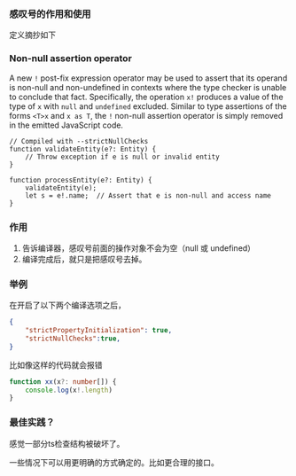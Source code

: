 ### 感叹号的作用和使用

定义摘抄如下

### Non-null assertion operator

A new `!` post-fix expression operator may be used to assert that its operand is non-null and non-undefined in contexts where the type checker is unable to conclude that fact. Specifically, the operation `x!` produces a value of the type of `x` with `null` and `undefined` excluded. Similar to type assertions of the forms `<T>x` and `x as T`, the `!` non-null assertion operator is simply removed in the emitted JavaScript code.

```
// Compiled with --strictNullChecks
function validateEntity(e?: Entity) {
    // Throw exception if e is null or invalid entity
}

function processEntity(e?: Entity) {
    validateEntity(e);
    let s = e!.name;  // Assert that e is non-null and access name
}
```

### 

### 作用

1. 告诉编译器，感叹号前面的操作对象不会为空（null 或 undefined）
2. 编译完成后，就只是把感叹号去掉。



### 举例

在开启了以下两个编译选项之后，

```json
{
	"strictPropertyInitialization": true,
    "strictNullChecks":true,
}
```

比如像这样的代码就会报错

```typescript
function xx(x?: number[]) {
    console.log(x!.length)
} 
```



### 最佳实践？

感觉一部分ts检查结构被破坏了。

一些情况下可以用更明确的方式确定的。比如更合理的接口。